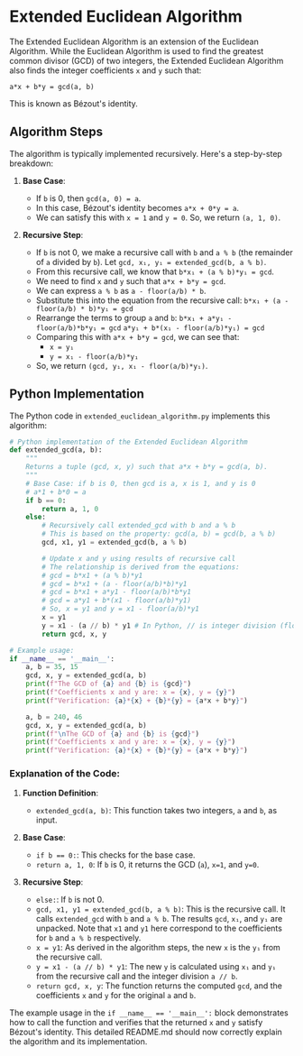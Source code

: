 # Extended Euclidean Algorithm

The Extended Euclidean Algorithm is an extension of the Euclidean Algorithm. While the Euclidean Algorithm is used to find the greatest common divisor (GCD) of two integers, the Extended Euclidean Algorithm also finds the integer coefficients `x` and `y` such that:

`a*x + b*y = gcd(a, b)`

This is known as Bézout's identity.

## Algorithm Steps

The algorithm is typically implemented recursively. Here's a step-by-step breakdown:

1.  **Base Case**:
    *   If `b` is 0, then `gcd(a, 0) = a`.
    *   In this case, Bézout's identity becomes `a*x + 0*y = a`.
    *   We can satisfy this with `x = 1` and `y = 0`. So, we return `(a, 1, 0)`.

2.  **Recursive Step**:
    *   If `b` is not 0, we make a recursive call with `b` and `a % b` (the remainder of `a` divided by `b`).
        Let `gcd, x₁, y₁ = extended_gcd(b, a % b)`.
    *   From this recursive call, we know that `b*x₁ + (a % b)*y₁ = gcd`.
    *   We need to find `x` and `y` such that `a*x + b*y = gcd`.
    *   We can express `a % b` as `a - floor(a/b) * b`.
    *   Substitute this into the equation from the recursive call:
        `b*x₁ + (a - floor(a/b) * b)*y₁ = gcd`
    *   Rearrange the terms to group `a` and `b`:
        `b*x₁ + a*y₁ - floor(a/b)*b*y₁ = gcd`
        `a*y₁ + b*(x₁ - floor(a/b)*y₁) = gcd`
    *   Comparing this with `a*x + b*y = gcd`, we can see that:
        *   `x = y₁`
        *   `y = x₁ - floor(a/b)*y₁`
    *   So, we return `(gcd, y₁, x₁ - floor(a/b)*y₁)`.

## Python Implementation

The Python code in `extended_euclidean_algorithm.py` implements this algorithm:

```python
# Python implementation of the Extended Euclidean Algorithm
def extended_gcd(a, b):
    """
    Returns a tuple (gcd, x, y) such that a*x + b*y = gcd(a, b).
    """
    # Base Case: if b is 0, then gcd is a, x is 1, and y is 0
    # a*1 + b*0 = a
    if b == 0:
        return a, 1, 0
    else:
        # Recursively call extended_gcd with b and a % b
        # This is based on the property: gcd(a, b) = gcd(b, a % b)
        gcd, x1, y1 = extended_gcd(b, a % b)

        # Update x and y using results of recursive call
        # The relationship is derived from the equations:
        # gcd = b*x1 + (a % b)*y1
        # gcd = b*x1 + (a - floor(a/b)*b)*y1
        # gcd = b*x1 + a*y1 - floor(a/b)*b*y1
        # gcd = a*y1 + b*(x1 - floor(a/b)*y1)
        # So, x = y1 and y = x1 - floor(a/b)*y1
        x = y1
        y = x1 - (a // b) * y1 # In Python, // is integer division (floor division)
        return gcd, x, y

# Example usage:
if __name__ == '__main__':
    a, b = 35, 15
    gcd, x, y = extended_gcd(a, b)
    print(f"The GCD of {a} and {b} is {gcd}")
    print(f"Coefficients x and y are: x = {x}, y = {y}")
    print(f"Verification: {a}*{x} + {b}*{y} = {a*x + b*y}")

    a, b = 240, 46
    gcd, x, y = extended_gcd(a, b)
    print(f"\nThe GCD of {a} and {b} is {gcd}")
    print(f"Coefficients x and y are: x = {x}, y = {y}")
    print(f"Verification: {a}*{x} + {b}*{y} = {a*x + b*y}")
```

### Explanation of the Code:

1.  **Function Definition**:
    *   `extended_gcd(a, b)`: This function takes two integers, `a` and `b`, as input.

2.  **Base Case**:
    *   `if b == 0:`: This checks for the base case.
    *   `return a, 1, 0`: If `b` is 0, it returns the GCD (`a`), `x=1`, and `y=0`.

3.  **Recursive Step**:
    *   `else:`: If `b` is not 0.
    *   `gcd, x1, y1 = extended_gcd(b, a % b)`: This is the recursive call. It calls `extended_gcd` with `b` and `a % b`. The results `gcd`, `x₁`, and `y₁` are unpacked. Note that `x1` and `y1` here correspond to the coefficients for `b` and `a % b` respectively.
    *   `x = y1`: As derived in the algorithm steps, the new `x` is the `y₁` from the recursive call.
    *   `y = x1 - (a // b) * y1`: The new `y` is calculated using `x₁` and `y₁` from the recursive call and the integer division `a // b`.
    *   `return gcd, x, y`: The function returns the computed `gcd`, and the coefficients `x` and `y` for the original `a` and `b`.

The example usage in the `if __name__ == '__main__':` block demonstrates how to call the function and verifies that the returned `x` and `y` satisfy Bézout's identity.
This detailed README.md should now correctly explain the algorithm and its implementation.
